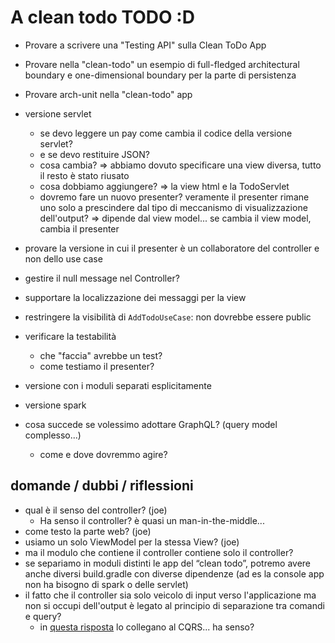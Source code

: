 # A clean todo TODO :D

* Provare a scrivere una "Testing API" sulla Clean ToDo App
* Provare nella "clean-todo" un esempio di full-fledged architectural boundary e one-dimensional boundary per la parte di persistenza
* Provare arch-unit nella "clean-todo" app

* versione servlet
  * se devo leggere un pay  come cambia il codice della versione servlet?
  - e se devo restituire JSON?
  - cosa cambia? => abbiamo dovuto specificare una view diversa, tutto il resto è stato riusato
  - cosa dobbiamo aggiungere? => la view html e la TodoServlet
  - dovremo fare un nuovo presenter? veramente il presenter rimane uno solo a prescindere dal tipo di meccanismo di visualizzazione dell'output? => dipende dal view model... se cambia il view model, cambia il presenter

* provare la versione in cui il presenter è un collaboratore del controller e non dello use case
* gestire il null message nel Controller?
* supportare la localizzazione dei messaggi per la view
* restringere la visibilità di `AddTodoUseCase`: non dovrebbe essere public
* verificare la testabilità
  - che "faccia" avrebbe un test?
  - come testiamo il presenter?
* versione con i moduli separati esplicitamente
* versione spark
* cosa succede se volessimo adottare GraphQL? (query model complesso...)
  - come e dove dovremmo agire?


## domande / dubbi / riflessioni

* qual è il senso del controller? (joe)
  - Ha senso il controller? è quasi un man-in-the-middle...
* come testo la parte web? (joe)
* usiamo un solo ViewModel per la stessa View? (joe)
* ma il modulo che contiene il controller contiene solo il controller? 
* se separiamo in moduli distinti le app del “clean todo”, potremo avere anche diversi build.gradle con diverse dipendenze (ad es la console app non ha bisogno di spark o delle servlet)
* il fatto che il controller sia solo veicolo di input verso l'applicazione ma non si occupi dell'output è legato al principio di separazione tra comandi e query?
  - in [questa risposta](https://softwareengineering.stackexchange.com/questions/357052/clean-architecture-use-case-containing-the-presenter-or-returning-data) lo collegano al CQRS... ha senso?
